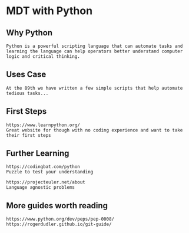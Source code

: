 # MDT with Python

## Why Python
    Python is a powerful scripting language that can automate tasks and learning the language can help operators better understand computer logic and critical thinking.

## Uses Case
    At the 89th we have written a few simple scripts that help automate tedious tasks...

## First Steps
    https://www.learnpython.org/ 
    Great website for though with no coding experience and want to take their first steps

## Further Learning
    https://codingbat.com/python
    Puzzle to test your understanding
     
    https://projecteuler.net/about
    Language agnostic problems

## More guides worth reading
    https://www.python.org/dev/peps/pep-0008/
    https://rogerdudler.github.io/git-guide/


